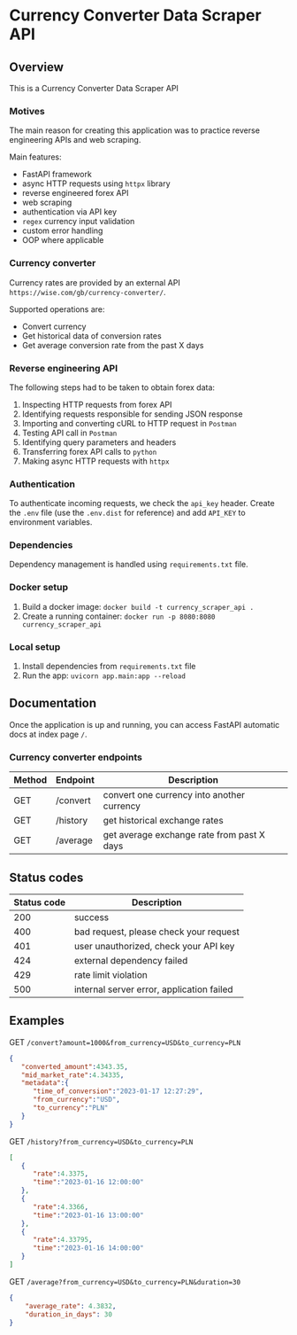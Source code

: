 # Currency Converter Data Scraper API

## Overview
This is a Currency Converter Data Scraper API

### Motives
The main reason for creating this application was to practice 
reverse engineering APIs and web scraping.

Main features:
- FastAPI framework
- async HTTP requests using `httpx` library
- reverse engineered forex API
- web scraping
- authentication via API key
- `regex` currency input validation
- custom error handling
- OOP where applicable

### Currency converter
Currency rates are provided by an external API `https://wise.com/gb/currency-converter/`. 

Supported operations are:
- Convert currency
- Get historical data of conversion rates
- Get average conversion rate from the past X days

### Reverse engineering API
The following steps had to be taken to obtain forex data:

1. Inspecting HTTP requests from forex API
2. Identifying requests responsible for sending JSON response
3. Importing and converting cURL to HTTP request in `Postman`
4. Testing API call in `Postman`
5. Identifying query parameters and headers
6. Transferring forex API calls to `python`
7. Making async HTTP requests with `httpx`

### Authentication
To authenticate incoming requests, we check the `api_key` header.
Create the `.env` file (use the `.env.dist` for reference) 
and add `API_KEY` to environment variables.

### Dependencies
Dependency management is handled using `requirements.txt` file. 

### Docker setup

1. Build a docker image: `docker build -t currency_scraper_api .`
2. Create a running container: `docker run -p 8080:8080 currency_scraper_api`

### Local setup

1. Install dependencies from `requirements.txt` file
2. Run the app: `uvicorn app.main:app --reload`

## Documentation
Once the application is up and running, you can access FastAPI automatic docs 
at index page `/`.

### Currency converter endpoints

| Method | Endpoint | Description                                |
|--------|----------|--------------------------------------------|
| GET    | /convert | convert one currency into another currency |       
| GET    | /history | get historical exchange rates              |
| GET    | /average | get average exchange rate from past X days |

## Status codes

| Status code | Description                               |
|-------------|-------------------------------------------|
| 200         | success                                   |
| 400         | bad request, please check your request    |
| 401         | user unauthorized, check your API key     |
| 424         | external dependency failed                |
| 429         | rate limit violation                      |
| 500         | internal server error, application failed |

## Examples

GET `/convert?amount=1000&from_currency=USD&to_currency=PLN`
```json
{
   "converted_amount":4343.35,
   "mid_market_rate":4.34335,
   "metadata":{
      "time_of_conversion":"2023-01-17 12:27:29",
      "from_currency":"USD",
      "to_currency":"PLN"
   }
}
```
GET `/history?from_currency=USD&to_currency=PLN`
```json
[
   {
      "rate":4.3375,
      "time":"2023-01-16 12:00:00"
   },
   {
      "rate":4.3366,
      "time":"2023-01-16 13:00:00"
   },
   {
      "rate":4.33795,
      "time":"2023-01-16 14:00:00"
   }
]
```
GET `/average?from_currency=USD&to_currency=PLN&duration=30`
```json
{
	"average_rate": 4.3832,
	"duration_in_days": 30
}
```
